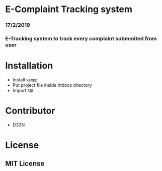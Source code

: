 # E-Complaint Tracking system




### 17/2/2019


### E-Tracking system to track every complaint submmited from user

# Installation

- Install `xampp`
- Put project file inside htdocs directory
- Import `SQL`

# Contributor
- D33N

# License 
## MIT License